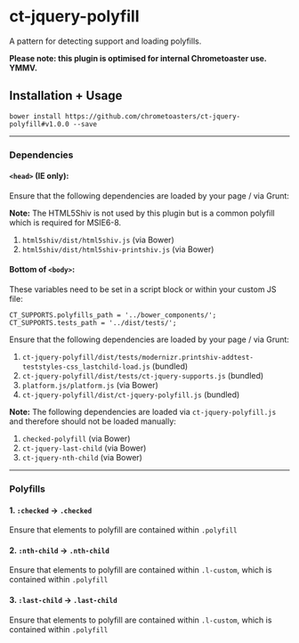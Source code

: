 ct-jquery-polyfill
==================

A pattern for detecting support and loading polyfills.

__Please note: this plugin is optimised for internal Chrometoaster use. YMMV.__

## Installation + Usage

    bower install https://github.com/chrometoasters/ct-jquery-polyfill#v1.0.0 --save

---

### Dependencies

#### `<head>` (IE only):

Ensure that the following dependencies are loaded by your page / via Grunt:

**Note:** The HTML5Shiv is not used by this plugin but is a common polyfill which is required for MSIE6-8.

1. `html5shiv/dist/html5shiv.js` (via Bower)
1. `html5shiv/dist/html5shiv-printshiv.js` (via Bower)

#### Bottom of `<body>`:

These variables need to be set in a script block or within your custom JS file:

    CT_SUPPORTS.polyfills_path = '../bower_components/';
    CT_SUPPORTS.tests_path = '../dist/tests/';

Ensure that the following dependencies are loaded by your page / via Grunt:

1. `ct-jquery-polyfill/dist/tests/modernizr.printshiv-addtest-teststyles-css_lastchild-load.js` (bundled)
1. `ct-jquery-polyfill/dist/tests/ct-jquery-supports.js` (bundled)
1. `platform.js/platform.js` (via Bower)
1. `ct-jquery-polyfill/dist/ct-jquery-polyfill.js` (bundled)

**Note:** The following dependencies are loaded via `ct-jquery-polyfill.js` and therefore should not be loaded manually:

1. `checked-polyfill` (via Bower)
1. `ct-jquery-last-child` (via Bower)
1. `ct-jquery-nth-child` (via Bower)

---

### Polyfills

#### 1. `:checked` -> `.checked`

Ensure that elements to polyfill are contained within `.polyfill`

#### 2. `:nth-child` -> `.nth-child`

Ensure that elements to polyfill are contained within `.l-custom`, which is contained within `.polyfill`

#### 3. `:last-child` -> `.last-child`

Ensure that elements to polyfill are contained within `.l-custom`, which is contained within `.polyfill`
